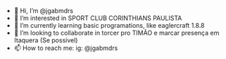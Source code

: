 - 👋 Hi, I’m @jgabmdrs
- 👀 I’m interested in SPORT CLUB CORINTHIANS PAULISTA
- 🌱 I’m currently learning basic programations, like eaglercraft 1.8.8
- 💞️ I’m looking to collaborate in torcer pro TIMÃO e marcar presença em Itaquera (Se possível)
- 📫 How to reach me: ig: @jgabmdrs


<!---
jgabmdrs/jgabmdrs is a ✨ special ✨ repository because its `README.md` (this file) appears on your GitHub profile.
You can click the Preview link to take a look at your changes.
--->
